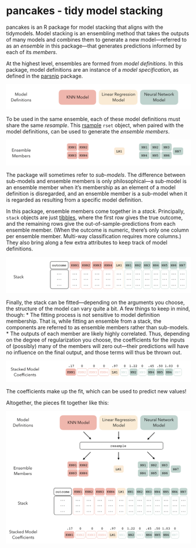 
<!-- [![Codecov test coverage](https://codecov.io/gh/simonpcouch/pancakes/branch/main/graph/badge.svg)](https://codecov.io/gh/simonpcouch/pancakes?branch=main)  -->

<!-- [![R build status](https://github.com/simonpcouch/pancakes/workflows/R-CMD-check/badge.svg)](https://github.com/simonpcouch/pancakes/actions) -->

# pancakes - tidy model stacking

pancakes is an R package for model stacking that aligns with the
tidymodels. Model stacking is an ensembling method that takes the
outputs of many models and combines them to generate a new
model—referred to as an *ensemble* in this package—that generates
predictions informed by each of its *members*.

At the highest level, ensembles are formed from *model definitions*. In
this package, model definitions are an instance of a *model
specification*, as defined in the
[parsnip](https://parsnip.tidymodels.org/) package.

![](figs/level1.png)

To be used in the same ensemble, each of these model definitions must
share the same *resample*. This
[rsample](https://rsample.tidymodels.org/) `rset` object, when paired
with the model definitions, can be used to generate the *ensemble
members*.

![](figs/level2.png)

The package will sometimes refer to *sub-models*. The difference between
sub-models and ensemble members is only philosophical—a sub-model is an
ensemble member when it’s membership as an element of a model definition
is disregarded, and an ensemble member is a sub-model when it is
regarded as resulting from a specific model definition.

In this package, ensemble members come together in a *stack*.
Principally, `stack` objects are just
[tibbles](https://tibble.tidyverse.org/), where the first row gives the
true outcome, and the remaining rows give the out-of-sample-predictions
from each ensemble member. (When the outcome is numeric, there’s only
one column per ensemble member. Multi-way classification requires more
columns.) They also bring along a few extra attributes to keep track of
model definitions.

![](figs/level3.png)

Finally, the stack can be fitted—depending on the arguments you choose,
the structure of the model can vary quite a bit. A few things to keep in
mind, though: \* The fitting process is not sensitive to model
definition membership. That is, while fitting an ensemble from a stack,
the components are referred to as ensemble members rather than
sub-models. \* The outputs of each member are likely highly correlated.
Thus, depending on the degree of regularization you choose, the
coefficients for the inputs of (possibly) many of the members will zero
out—their predictions will have no influence on the final output, and
those terms will thus be thrown out.

![](figs/level4.png)

The coefficients make up the fit, which can be used to predict new
values\!

Altogether, the pieces fit together like this:

![](figs/diagram.png)

